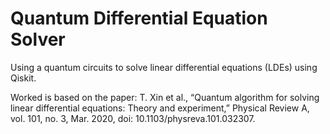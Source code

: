 # Quantum Differential Equation Solver
Using a quantum circuits to solve linear differential equations (LDEs) using Qiskit.

Worked is based on the paper: T. Xin et al., “Quantum algorithm for solving linear differential equations: Theory and experiment,” Physical Review A, vol. 101, no. 3, Mar. 2020, doi: 10.1103/physreva.101.032307.
